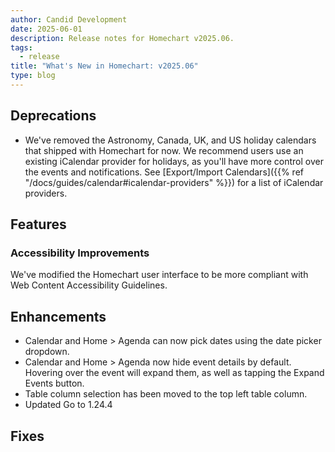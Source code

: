 ```yaml
---
author: Candid Development
date: 2025-06-01
description: Release notes for Homechart v2025.06.
tags:
  - release
title: "What's New in Homechart: v2025.06"
type: blog
---
```


## Deprecations

- We've removed the Astronomy, Canada, UK, and US holiday calendars that shipped with Homechart for now.  We recommend users use an existing iCalendar provider for holidays, as you'll have more control over the events and notifications.  See [Export/Import Calendars]({{% ref "/docs/guides/calendar#icalendar-providers" %}}) for a list of iCalendar providers.

## Features

### Accessibility Improvements

We've modified the Homechart user interface to be more compliant with Web Content Accessibility Guidelines.

## Enhancements

- Calendar and Home > Agenda can now pick dates using the date picker dropdown.
- Calendar and Home > Agenda now hide event details by default.  Hovering over the event will expand them, as well as tapping the Expand Events button.
- Table column selection has been moved to the top left table column.
- Updated Go to 1.24.4

## Fixes
